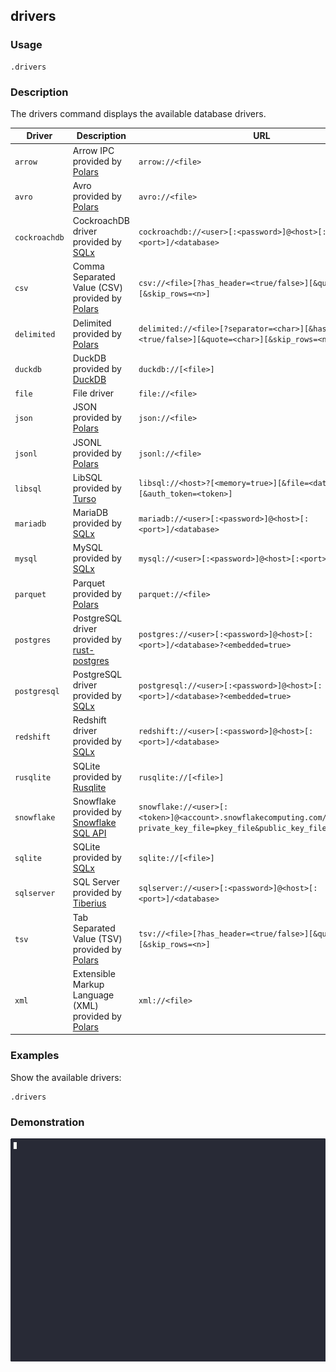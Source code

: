 ## drivers

### Usage

```text
.drivers
```

### Description

The drivers command displays the available database drivers.

| Driver        | Description                                                                                            | URL                                                                                                                       |
|---------------|--------------------------------------------------------------------------------------------------------|---------------------------------------------------------------------------------------------------------------------------|
| `arrow`       | Arrow IPC provided by [Polars](https://github.com/pola-rs/polars)                                      | `arrow://<file>`                                                                                                          |
| `avro`        | Avro provided by [Polars](https://github.com/pola-rs/polars)                                           | `avro://<file>`                                                                                                           |
| `cockroachdb` | CockroachDB driver provided by [SQLx](https://github.com/launchbadge/sqlx)                             | `cockroachdb://<user>[:<password>]@<host>[:<port>]/<database>`                                                            |
| `csv`         | Comma Separated Value (CSV) provided by [Polars](https://github.com/pola-rs/polars)                    | `csv://<file>[?has_header=<true/false>][&quote=<char>][&skip_rows=<n>]`                                                   |
| `delimited`   | Delimited provided by [Polars](https://github.com/pola-rs/polars)                                      | `delimited://<file>[?separator=<char>][&has_header=<true/false>][&quote=<char>][&skip_rows=<n>]`                          |
| `duckdb`      | DuckDB provided by [DuckDB](https://duckdb.org/)                                                       | `duckdb://[<file>]`                                                                                                       |
| `file`        | File driver                                                                                            | `file://<file>`                                                                                                           |
| `json`        | JSON provided by [Polars](https://github.com/pola-rs/polars)                                           | `json://<file>`                                                                                                           |
| `jsonl`       | JSONL provided by [Polars](https://github.com/pola-rs/polars)                                          | `jsonl://<file>`                                                                                                          |
| `libsql`      | LibSQL provided by [Turso](https://github.com/tursodatabase/libsql)                                    | `libsql://<host>?[<memory=true>][&file=<database_file>][&auth_token=<token>]`                                             |
| `mariadb`     | MariaDB provided by [SQLx](https://github.com/launchbadge/sqlx)                                        | `mariadb://<user>[:<password>]@<host>[:<port>]/<database>`                                                                |
| `mysql`       | MySQL provided by [SQLx](https://github.com/launchbadge/sqlx)                                          | `mysql://<user>[:<password>]@<host>[:<port>]/<database>`                                                                  |
| `parquet`     | Parquet provided by [Polars](https://github.com/pola-rs/polars)                                        | `parquet://<file>`                                                                                                        |
| `postgres`    | PostgreSQL driver provided by [rust-postgres](https://github.com/sfackler/rust-postgres)               | `postgres://<user>[:<password>]@<host>[:<port>]/<database>?<embedded=true>`                                               |
| `postgresql`  | PostgreSQL driver provided by [SQLx](https://github.com/launchbadge/sqlx)                              | `postgresql://<user>[:<password>]@<host>[:<port>]/<database>?<embedded=true>`                                             |
| `redshift`    | Redshift driver provided by [SQLx](https://github.com/launchbadge/sqlx)                                | `redshift://<user>[:<password>]@<host>[:<port>]/<database>`                                                               |
| `rusqlite`    | SQLite provided by [Rusqlite](https://github.com/rusqlite/rusqlite?tab=readme-ov-file#rusqlite)        | `rusqlite://[<file>]`                                                                                                     |
| `snowflake`   | Snowflake provided by [Snowflake SQL API](https://docs.snowflake.com/en/developer-guide/sql-api/index) | `snowflake://<user>[:<token>]@<account>.snowflakecomputing.com/[?private_key_file=pkey_file&public_key_file=pubkey_file]` |
| `sqlite`      | SQLite provided by [SQLx](https://github.com/launchbadge/sqlx)                                         | `sqlite://[<file>]`                                                                                                       |
| `sqlserver`   | SQL Server provided by [Tiberius](https://github.com/prisma/tiberius)                                  | `sqlserver://<user>[:<password>]@<host>[:<port>]/<database>`                                                              |
| `tsv`         | Tab Separated Value (TSV) provided by [Polars](https://github.com/pola-rs/polars)                      | `tsv://<file>[?has_header=<true/false>][&quote=<char>][&skip_rows=<n>]`                                                   |
| `xml`         | Extensible Markup Language (XML) provided by [Polars](https://github.com/pola-rs/polars)               | `xml://<file>`                                                                                                            |

### Examples

Show the available drivers:

```text
.drivers
```

### Demonstration

![](./demo.gif)
